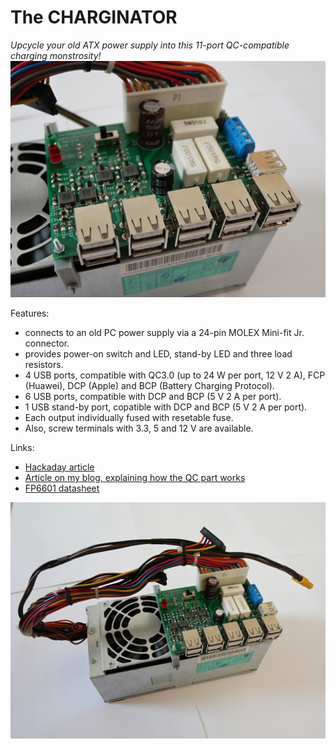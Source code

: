 # The CHARGINATOR
*Upcycle your old ATX power supply into this 11-port QC-compatible charging monstrosity!*
![Detailed view](detailed_view.JPG)

Features:
* connects to an old PC power supply via a 24-pin MOLEX Mini-fit Jr. connector.
* provides power-on switch and LED, stand-by LED and three load resistors.
* 4 USB ports, compatible with QC3.0 (up to 24 W per port, 12 V 2 A), FCP (Huawei), DCP (Apple) and BCP (Battery Charging Protocol).
* 6 USB ports, compatible with DCP and BCP (5 V 2 A per port).
* 1 USB stand-by port, copatible with DCP and BCP (5 V 2 A per port).
* Each output individually fused with resetable fuse.
* Also, screw terminals with 3.3, 5 and 12 V are available.

Links:
* [Hackaday article]()
* [Article on my blog, explaining how the QC part works](http://embedblog.eu/?p=504)
* [FP6601 datasheet](https://datasheet.lcsc.com/szlcsc/Fitipower-Integrated-Tech-FP6601QS6_C86198.pdf)

![Overall view](overall_view.JPG)